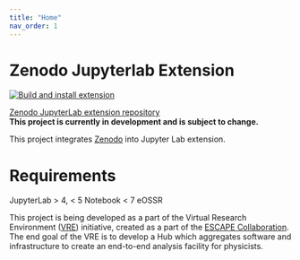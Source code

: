 ```yaml
---
title: "Home"
nav_order: 1
---
```


# Zenodo Jupyterlab Extension
[![Build and install extension](https://github.com/vre-hub/zenodo-jupyterlab-extension/actions/workflows/build.yaml/badge.svg)](https://github.com/vre-hub/zenodo-jupyterlab-extension/actions/workflows/build.yaml)

[Zenodo JupyterLab extension repository](https://github.com/vre-hub/zenodo-jupyterlab-extension)\
**This project is currently in development and is subject to change.**

This project integrates [Zenodo](https://zenodo.org) into Jupyter Lab extension.

# Requirements
JupyterLab > 4, < 5
Notebook < 7
eOSSR

This project is being developed as a part of the Virtual Research Environment ([VRE](https://github.com/vre-hub)) initiative, created as a part of the [ESCAPE Collaboration](https://projectescape.eu/). The end goal of the VRE is to develop a Hub which aggregates software and infrastructure to create an end-to-end analysis facility for physicists.